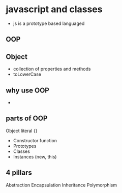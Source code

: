 # javascript and classes
- js is a prototype based languaged
## OOP

## Object
- collection of properties and methods
- toLowerCase

## why use OOP
- 
## parts of OOP
Object literal  {}

- Constructor function
- Prototypes
- Classes
- Instances (new, this)


## 4 pillars
Abstraction
Encapsulation
Inheritance
Polymorphism